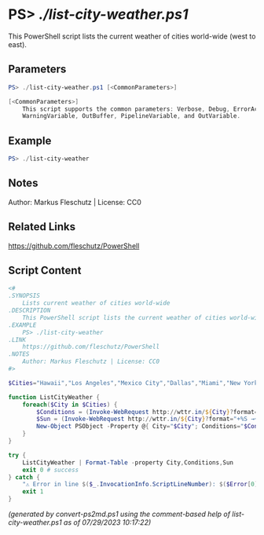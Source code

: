 PS> *./list-city-weather.ps1*
====================

This PowerShell script lists the current weather of cities world-wide (west to east).

Parameters
----------
```powershell
PS> ./list-city-weather.ps1 [<CommonParameters>]

[<CommonParameters>]
    This script supports the common parameters: Verbose, Debug, ErrorAction, ErrorVariable, WarningAction, 
    WarningVariable, OutBuffer, PipelineVariable, and OutVariable.
```

Example
-------
```powershell
PS> ./list-city-weather

```

Notes
-----
Author: Markus Fleschutz | License: CC0

Related Links
-------------
https://github.com/fleschutz/PowerShell

Script Content
--------------
```powershell
<#
.SYNOPSIS
	Lists current weather of cities world-wide 
.DESCRIPTION
	This PowerShell script lists the current weather of cities world-wide (west to east).
.EXAMPLE
	PS> ./list-city-weather
.LINK
	https://github.com/fleschutz/PowerShell
.NOTES
	Author: Markus Fleschutz | License: CC0
#>

$Cities="Hawaii","Los Angeles","Mexico City","Dallas","Miami","New York","Rio de Janeiro","Paris","London","Berlin","Cape Town","Dubai","Mumbai","Singapore","Hong Kong","Perth","Peking","Tokyo","Sydney"

function ListCityWeather {
	foreach($City in $Cities) {
		$Conditions = (Invoke-WebRequest http://wttr.in/${City}?format="%c  +%t`t+%p`t+%h`t+%P  +%w" -UserAgent "curl" -useBasicParsing).Content
		$Sun = (Invoke-WebRequest http://wttr.in/${City}?format="+%S →+%s" -UserAgent "curl" -useBasicParsing).Content
		New-Object PSObject -Property @{ City="$City"; Conditions="$Conditions"; Sun="$Sun" }
	}
}

try {
	ListCityWeather | Format-Table -property City,Conditions,Sun
	exit 0 # success
} catch {
	"⚠️ Error in line $($_.InvocationInfo.ScriptLineNumber): $($Error[0])"
	exit 1
}
```

*(generated by convert-ps2md.ps1 using the comment-based help of list-city-weather.ps1 as of 07/29/2023 10:17:22)*
